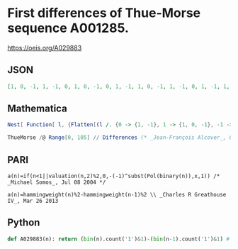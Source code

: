 # First differences of Thue\-Morse sequence A001285\.
https://oeis.org/A029883
## JSON
```JSON
[1, 0, -1, 1, -1, 0, 1, 0, -1, 0, 1, -1, 1, 0, -1, 1, -1, 0, 1, -1, 1, 0, -1, 0, 1, 0, -1, 1, -1, 0, 1, 0, -1, 0, 1, -1, 1, 0, -1, 0, 1, 0, -1, 1, -1, 0, 1, -1, 1, 0, -1, 1, -1, 0, 1, 0, -1, 0, 1, -1, 1, 0, -1, 1, -1, 0, 1, -1, 1, 0, -1, 0, 1, 0, -1, 1, -1, 0, 1, -1, 1, 0, -1, 1, -1, 0, 1, 0, -1, 0, 1, -1, 1, 0, -1, 0, 1, 0, -1, 1, -1, 0, 1, 0, -1]
```
## Mathematica
```Mathematica
Nest[ Function[ l, {Flatten[(l /. {0 -> {1, -1}, 1 -> {1, 0, -1}, -1 -> {0}})]}], {1}, 7] (* _Robert G. Wilson v_, Feb 26 2005 *)
```
```Mathematica
ThueMorse /@ Range[0, 105] // Differences (* _Jean-François Alcover_, Oct 15 2019 *)
```
## PARI
```PARI
a(n)=if(n<1||valuation(n,2)%2,0,-(-1)^subst(Pol(binary(n)),x,1)) /* _Michael Somos_, Jul 08 2004 */
```
```PARI
a(n)=hammingweight(n)%2-hammingweight(n-1)%2 \\ _Charles R Greathouse IV_, Mar 26 2013
```
## Python
```Python
def A029883(n): return (bin(n).count('1')&1)-(bin(n-1).count('1')&1) # _Chai Wah Wu_, Mar 03 2023
```
